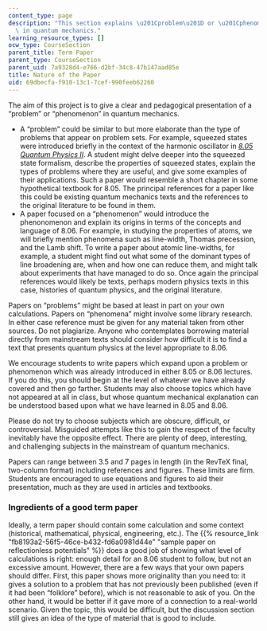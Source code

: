 ```yaml
---
content_type: page
description: "This section explains \u201Cproblem\u201D or \u201Cphenomenon\u201D\
  \ in quantum mechanics."
learning_resource_types: []
ocw_type: CourseSection
parent_title: Term Paper
parent_type: CourseSection
parent_uid: 7a9328d4-e766-d2bf-34c8-47b147aad85e
title: Nature of the Paper
uid: 69dbecfa-f910-13c1-7cef-990feeb62260
---
```


The aim of this project is to give a clear and pedagogical presentation of a “problem” or “phenomenon” in quantum mechanics.

*   A “problem” could be similar to but more elaborate than the type of problems that appear on problem sets. For example, squeezed states were introduced briefly in the context of the harmonic oscillator in _[8.05 Quantum Physics II](/courses/8-05-quantum-physics-ii-fall-2013)_. A student might delve deeper into the squeezed state formalism, describe the properties of squeezed states, explain the types of problems where they are useful, and give some examples of their applications. Such a paper would resemble a short chapter in some hypothetical textbook for 8.05. The principal references for a paper like this could be existing quantum mechanics texts and the references to the original literature to be found in them.
*   A paper focused on a “phenomenon” would introduce the phenonomenon and explain its origins in terms of the concepts and language of 8.06. For example, in studying the properties of atoms, we will briefly mention phenomena such as line-width, Thomas precession, and the Lamb shift. To write a paper about atomic line-widths, for example, a student might find out what some of the dominant types of line broadening are, when and how one can reduce them, and might talk about experiments that have managed to do so. Once again the principal references would likely be texts, perhaps modern physics texts in this case, histories of quantum physics, and the original literature.

Papers on “problems” might be based at least in part on your own calculations. Papers on “phenomena” might involve some library research. In either case reference must be given for any material taken from other sources. Do not plagiarize. Anyone who contemplates borrowing material directly from mainstream texts should consider how difficult it is to find a text that presents quantum physics at the level appropriate to 8.06.

We encourage students to write papers which expand upon a problem or phenomenon which was already introduced in either 8.05 or 8.06 lectures. If you do this, you should begin at the level of whatever we have already covered and then go farther. Students may also choose topics which have not appeared at all in class, but whose quantum mechanical explanation can be understood based upon what we have learned in 8.05 and 8.06.

Please do not try to choose subjects which are obscure, difficult, or controversial. Misguided attempts like this to gain the respect of the faculty inevitably have the opposite effect. There are plenty of deep, interesting, and challenging subjects in the mainstream of quantum mechanics.

Papers can range between 3.5 and 7 pages in length (in the RevTeX final, two-column format) including references and figures. These limits are firm. Students are encouraged to use equations and figures to aid their presentation, much as they are used in articles and textbooks.

### Ingredients of a good term paper

Ideally, a term paper should contain some calculation and some context (historical, mathematical, physical, engineering, etc.). The {{% resource_link "fb8193a2-56f5-46ce-b432-fd6a0981d44e" "sample paper on reflectionless potentials" %}} does a good job of showing what level of calculations is right: enough detail for an 8.06 student to follow, but not an excessive amount. However, there are a few ways that your own papers should differ. First, this paper shows more originality than you need to: it gives a solution to a problem that has not previously been published (even if it had been “folklore” before), which is not reasonable to ask of you. On the other hand, it would be better if it gave more of a connection to a real-world scenario. Given the topic, this would be difficult, but the discussion section still gives an idea of the type of material that is good to include.